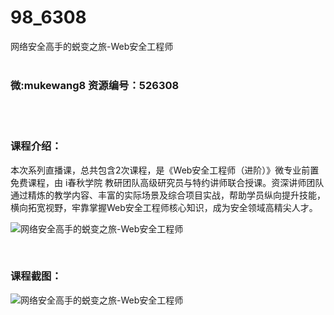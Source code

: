 # 98_6308
网络安全高手的蜕变之旅-Web安全工程师
<br/></br>
<h3>微:mukewang8 资源编号：526308</h3>
<br/></br>
<h3>课程介绍：</h3>
<p>本次系列直播课，总共包含2次课程，是《<a title="查看与 Web安全工程师 相关的文章" target="_blank">Web安全工程师</a>（进阶）》微专业前置免费课程，由 i春秋学院 教研团队高级研究员与特约讲师联合授课。资深讲师团队通过精炼的教学内容、丰富的实际场景及综合项目实战，帮助学员纵向提升技能，横向拓宽视野，牢靠掌握<a title="查看与 Web安全工程师 相关的文章" target="_blank">Web安全工程师</a>核心知识，成为安全领域高精尖人才。</p>
<p><img src="https://www.ko996.com/wp-content/uploads/img/2019/08/1-41-300x227.png" alt="网络安全高手的蜕变之旅-Web安全工程师"></p>
<p>&nbsp;</p>
<h3>课程截图：</h3>
<p><img src="https://www.ko996.com/wp-content/uploads/img/2019/08/2-38.png" alt="网络安全高手的蜕变之旅-Web安全工程师"></p>
